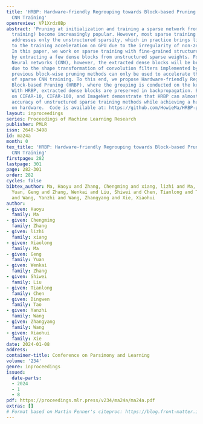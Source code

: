 ```yaml
---
title: 'HRBP: Hardware-friendly Regrouping towards Block-based Pruning for Sparse
  CNN Training'
openreview: VP1Xrdz0Bp
abstract: 'Pruning at initialization and training a sparse network from scratch (sparse
  training) become increasingly popular. However, most sparse training literature
  addresses only the unstructured sparsity, which in practice brings little benefit
  to the training acceleration on GPU due to the irregularity of non-zero weights.
  In this paper, we work on sparse training with fine-grained structured sparsity,
  by extracting a few dense blocks from unstructured sparse weights. For Convolutional
  Neural networks (CNN), however, the extracted dense blocks will be broken in backpropagation
  due to the shape transformation of convolution filters implemented by GEMM. Thus,
  previous block-wise pruning methods can only be used to accelerate the forward pass
  of sparse CNN training. To this end, we propose Hardware-friendly Regrouping towards
  Block-based Pruning (HRBP), where the grouping is conducted on the kernel-wise mask.
  With HRBP, extracted dense blocks are preserved in backpropagation. Extensive experiments
  on CIFAR-10, CIFAR-100, and ImageNet demonstrate that HRBP can almost match the
  accuracy of unstructured sparse training methods while achieving a huge acceleration
  on hardware.  Code is available at: https://github.com/HowieMa/HRBP-pruning.'
layout: inproceedings
series: Proceedings of Machine Learning Research
publisher: PMLR
issn: 2640-3498
id: ma24a
month: 0
tex_title: 'HRBP: Hardware-friendly Regrouping towards Block-based Pruning for Sparse
  CNN Training'
firstpage: 282
lastpage: 301
page: 282-301
order: 282
cycles: false
bibtex_author: Ma, Haoyu and Zhang, Chengming and xiang, lizhi and Ma, Xiaolong and
  Yuan, Geng and Zhang, Wenkai and Liu, Shiwei and Chen, Tianlong and Tao, Dingwen
  and Wang, Yanzhi and Wang, Zhangyang and Xie, Xiaohui
author:
- given: Haoyu
  family: Ma
- given: Chengming
  family: Zhang
- given: lizhi
  family: xiang
- given: Xiaolong
  family: Ma
- given: Geng
  family: Yuan
- given: Wenkai
  family: Zhang
- given: Shiwei
  family: Liu
- given: Tianlong
  family: Chen
- given: Dingwen
  family: Tao
- given: Yanzhi
  family: Wang
- given: Zhangyang
  family: Wang
- given: Xiaohui
  family: Xie
date: 2024-01-08
address:
container-title: Conference on Parsimony and Learning
volume: '234'
genre: inproceedings
issued:
  date-parts:
  - 2024
  - 1
  - 8
pdf: https://proceedings.mlr.press/v234/ma24a/ma24a.pdf
extras: []
# Format based on Martin Fenner's citeproc: https://blog.front-matter.io/posts/citeproc-yaml-for-bibliographies/
---
```

